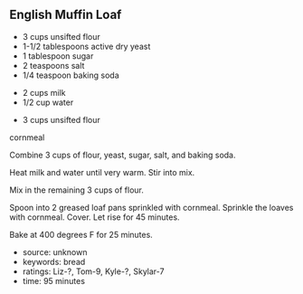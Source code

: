 English Muffin Loaf
-------------------

- 3 cups unsifted flour
- 1-1/2 tablespoons active dry yeast
- 1 tablespoon sugar
- 2 teaspoons salt
- 1/4 teaspoon baking soda
<!-- -->
- 2 cups milk
- 1/2 cup water
<!-- -->
- 3 cups unsifted flour

cornmeal

Combine 3 cups of flour, yeast, sugar, salt, and baking soda.

Heat milk and water until very warm.  Stir into mix.

Mix in the remaining 3 cups of flour.

Spoon into 2 greased loaf pans sprinkled with cornmeal.  Sprinkle the
loaves with cornmeal.  Cover.  Let rise for 45 minutes.

Bake at 400 degrees F for 25 minutes.

- source: unknown
- keywords: bread
- ratings: Liz-?, Tom-9, Kyle-?, Skylar-7
- time: 95 minutes

